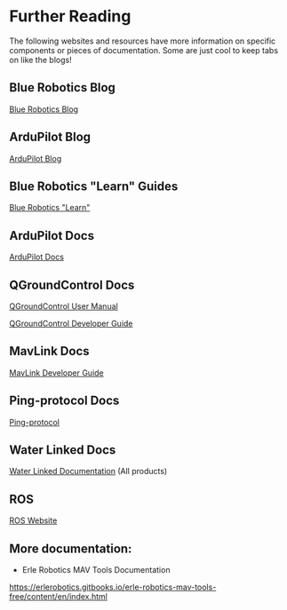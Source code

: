 # Further Reading

The following websites and resources have more information on specific components or pieces of documentation. Some are just cool to keep tabs on like the blogs!

## Blue Robotics Blog

[Blue Robotics Blog](https://bluerobotics.com/blog/)

## ArduPilot Blog

[ArduPilot Blog](https://ardupilot.org/)

## Blue Robotics "Learn" Guides

[Blue Robotics "Learn"](https://bluerobotics.com/learn/)

## ArduPilot Docs

[ArduPilot Docs](https://ardupilot.org/ardupilot/)

## QGroundControl Docs

[QGroundControl User Manual](https://docs.qgroundcontrol.com/en/)

[QGroundControl Developer Guide](https://dev.qgroundcontrol.com/en/)

## MavLink Docs

[MavLink Developer Guide](https://mavlink.io/en/)

## Ping-protocol Docs

[Ping-protocol](https://docs.bluerobotics.com/ping-protocol/)

## Water Linked Docs

[Water Linked Documentation](https://waterlinked.github.io/) (All products)

## ROS

[ROS Website](https://www.ros.org/)

## More documentation:

- Erle Robotics MAV Tools Documentation

https://erlerobotics.gitbooks.io/erle-robotics-mav-tools-free/content/en/index.html
